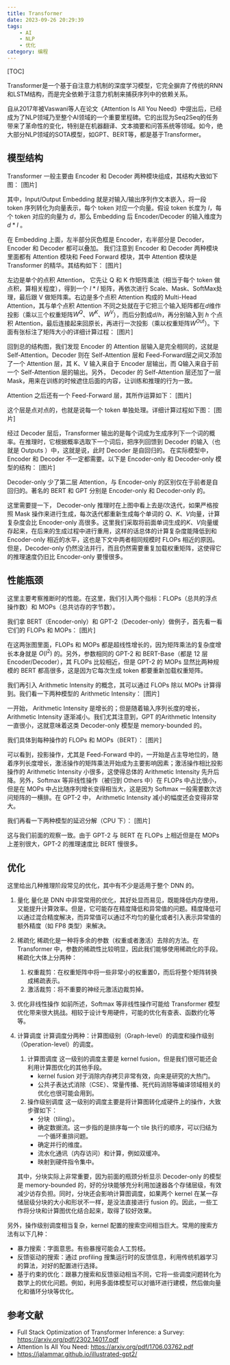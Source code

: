 ```yaml
---
title: Transformer
date: 2023-09-26 20:29:39
tags:
    - AI
    - NLP
    - 优化
category: 编程
---
```


[TOC]

Transformer是一个基于自注意力机制的深度学习模型，它完全摒弃了传统的RNN和LSTM结构，而是完全依赖于注意力机制来捕获序列中的依赖关系。

自从2017年被Vaswani等人在论文《Attention Is All You Need》中提出后，已经成为了NLP领域乃至整个AI领域的一个重要里程碑。它的出现为Seq2Seq的任务带来了革命性的变化，特别是在机器翻译、文本摘要和问答系统等领域。如今，绝大部分NLP领域的SOTA模型，如GPT、BERT等，都是基于Transformer。

## 模型结构
Transformer 一般主要由 Encoder 和 Decoder 两种模块组成，其结构大致如下图：
[图片]

其中，Input/Output Embedding 就是对输入/输出序列作文本嵌入，将一段 token 序列转化为向量表示，每个 token 对应一个向量。假设 token 长度为 $l$，每个 token 对应的向量为 $d$，那么 Embedding 后 Encoder/Decoder 的输入维度为 $d * l$ 。

在 Embedding 上面，左半部分灰色框是 Encoder，右半部分是 Decoder， Encoder 和 Decoder 都可以叠加。
我们注意到 Encoder 和 Decoder 两种模块里面都有 Attention 模块和 Feed Forward 模块，其中 Attention 模块是 Transformer 的精华。其结构如下：
[图片]

左边是单个的点积 Attention， 它先让 Q 和 K 作矩阵乘法（相当于每个 token 做点积，算相关程度），得到一个 $l * l$ 矩阵，再依次进行 Scale、Mask、SoftMax处理，最后跟 V 做矩阵乘。右边是多个点积 Attention 构成的 Multi-Head Attention，其与单个点积 Attention 不同之处就在于它把三个输入矩阵都在$d$维作投影（乘以三个权重矩阵$W^Q$、$W^K$、$W^V$），而后分割成$d/h$，再分别输入到 $h$ 个点积 Attention，最后连接起来回原长，再进行一次投影（乘以权重矩阵$W^{Out}$）。下面有张标注了矩阵大小的详细计算过程：
[图片]

回到总的结构图，我们发现 Encoder 的 Attention 层输入是完全相同的，这就是 Self-Attention。Decoder 则在 Self-Attention 层和 Feed-Forward层之间又添加了一个 Attention 层，其 K、V 输入来自于 Encoder 层输出，而 Q输入来自于前一个 Self-Attention 层的输出。另外， Decoder 的 Self-Attention 层还加了一层 Mask，用来在训练的时候遮住后面的内容，让训练和推理的行为一致。

Attention 之后还有一个 Feed-Forward 层，其所作运算如下：
[图片]

这个层是点对点的，也就是说每一个 token 单独处理。详细计算过程如下图：
[图片]

经过 Decoder 层后，Transformer 输出的是每个词成为生成序列下一个词的概率。在推理时，它根据概率选取下一个词后，把序列回馈到 Decoder 的输入（也就是 Outputs ）中，这就是说，此时 Decoder 是自回归的。
在实际模型中，Encoder 和 Decoder 不一定都需要。以下是 Encoder-only 和 Decoder-only 模型的结构：
[图片]

Decoder-only 少了第二层 Attention，与 Encoder-only 的区别仅在于前者是自回归的。著名的 BERT 和 GPT 分别是 Encoder-only 和 Decoder-only 的。

这里需要提一下， Decoder-only 推理时在上图中看上去是$l$次迭代，如果严格按照 Mask 操作来进行生成，每次迭代都重新生成每个单词的 $Q$、$K$、$V$向量，计算复杂度会比 Encoder-only 高很多。这里我们采取将前面单词生成的$K$、$V$向量缓存起来，在后来的生成过程中进行重用，这样的话总体的计算复杂度能降低到和 Encoder-only 相近的水平，这也是下文中两者相同规模时 FLOPs 相近的原因。但是，Decoder-only 仍然没法并行，而且仍然需要重复加载权重矩阵，这使得它的推理速度仍旧比 Encoder-only 要慢很多。

## 性能瓶颈
这里主要考察推断时的性能。在这里，我们引入两个指标：FLOPs（总共的浮点操作数）和 MOPs（总共访存的字节数）。

我们拿 BERT（Encoder-only）和 GPT-2（Decoder-only）做例子，首先看一看它们的 FLOPs 和 MOPs：
[图片]

在这两张图里面，FLOPs 和 MOPs 都是超线性增长的，因为矩阵乘法的复杂度增长本身就是 $O(l^2)$ 的。另外，参数相同的 GPT-2 和 BERT-Base（都是 12 层 Encoder/Decoder），其 FLOPs 比较相近，但是 GPT-2 的 MOPs 显然比两种规模的 BERT 都高很多，这是因为它每次生成 token 都要重新加载权重矩阵。

我们再引入 Arithmetic Intensity 的概念，其可以通过 FLOPs 除以 MOPs 计算得到。我们看一下两种模型的 Arithmetic Intensity：
[图片]

一开始， Arithmetic Intensity 是增长的；但是随着输入序列长度的增长， Arithmetic Intensity 逐渐减小。我们尤其注意到，GPT 的Arithmetic Intensity 一直很小，这就意味着这类 Decoder-only 模型是 memory-bounded 的。

我们具体到每种操作的 FLOPs 和 MOPs（BERT）：
[图片]

可以看到，投影操作，尤其是 Feed-Forward 中的，一开始是占主导地位的，随着序列长度增长，激活操作的矩阵乘法开始成为主要影响因素；激活操作相比投影操作的 Arithmetic Intensity 小很多，这使得总体的 Arithmetic Intensity 先升后降。另外，Softmax 等非线性操作（被归到 Others 中）在 FLOPs 中占比很小，但是在 MOPs 中占比随序列增长变得相当大，这是因为 Softmax 一般需要数次访问矩阵的一横排。在 GPT-2 中， Arithmetic Intensity 减小的幅度还会变得非常大。

我们再看一下两种模型的延迟分解（CPU 下）：
[图片]

这与我们前面的观察一致。由于 GPT-2 与 BERT 在 FLOPs 上相近但是在 MOPs 上差别很大，GPT-2 的推理速度比 BERT 慢很多。

## 优化
这里给出几种推理阶段常见的优化，其中有不少是适用于整个 DNN 的。
1. 量化
量化是 DNN 中非常常用的优化，其好处显而易见，既能降低内存使用，又能提升计算效率。但是，它可能存在精度降低和异常值的问题。精度降低可以通过混合精度解决，而异常值可以通过不均匀的量化或者引入表示异常值的额外精度（如 FP8 类型）来解决。
2. 稀疏化
稀疏化是一种将多余的参数（权重或者激活）去除的方法。在 Transformer 中，参数的稀疏性比较明显，因此我们能够使用稀疏化的手段。稀疏化大体上分两种：
   1. 权重裁剪：在权重矩阵中将一些非常小的权重置0，而后将整个矩阵转换成稀疏表示。
   2. 激活裁剪：将不重要的神经元激活边裁剪掉。
3. 优化非线性操作
如前所述，Softmax 等非线性操作可能给 Transformer 模型优化带来很大挑战。相较于设计专用硬件，可能的优化有查表、函数约化等等。
4. 计算调度
计算调度分两种：计算图级别（Graph-level）的调度和操作级别（Operation-level）的调度。
   1. 计算图调度
    这一级别的调度主要是 kernel fusion，但是我们很可能还会利用计算图优化的其他手段。
      - kernel fusion 对于消除内存拷贝非常有效，向来是研究的大热门。
      - 公共子表达式消除（CSE）、常量传播、死代码消除等编译领域相关的优化也很可能会用到。
   2. 操作级别调度
    这一级别的调度主要是将计算图转化成硬件上的操作，大致步骤如下：
      - 分块（tiling）。
      - 确定数据流。这一步指的是排序每一个 tile 执行的顺序，可以归结为一个循环重排问题。
      - 确定并行的维度。
      - 流水化通讯（内存访问）和计算，例如双缓冲。
      - 映射到硬件指令集中。
  
    其中，分块实际上非常重要，因为前面的瓶颈分析显示 Decoder-only 的模型是 memory-bounded 的，好的分块能够充分利用加速器各个存储层级，有效减少访存负担。同时，分块还会影响计算图调度，如果两个 kernel 在某一存储层级分块的大小和形状不一样，是没法直接进行 fusion 的。因此，一些工作将分块和计算图优化结合起来，取得了较好效果。

另外，操作级别调度相当复杂，kernel 配置的搜索空间相当巨大。常用的搜索方法有以下几种：
- 暴力搜索：字面意思。有些暴搜可能会人工剪枝。
- 反馈驱动的搜索：通过 profiling 搜集运行时的反馈信息，利用传统机器学习的算法，对好的配置进行选择。
- 基于约束的优化：跟暴力搜索和反馈驱动相当不同，它将一些调度问题转化为数学上的优化问题。例如，利用多面体模型可以对循环进行建模，然后做向量化和循环分块等优化。

## 参考文献
- Full Stack Optimization of Transformer Inference: a Survey: https://arxiv.org/pdf/2302.14017.pdf
- Attention Is All You Need: https://arxiv.org/pdf/1706.03762.pdf
- https://jalammar.github.io/illustrated-gpt2/